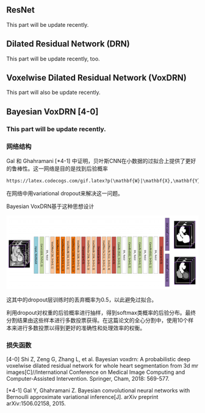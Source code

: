 ## ResNet

This part will be update recently.

## Dilated Residual Network (DRN)

This part will be update recently, too.


## Voxelwise Dilated Residual Network (VoxDRN)

This part will also be update recently.


## Bayesian VoxDRN [4-0]

### This part will be update recently.

### 网络结构

 Gal 和 Ghahramani [*4-1] 中证明，贝叶斯CNN在小数据的过拟合上提供了更好的鲁棒性。这一网络是目的是找到后验概率
 ```markdown
 https://latex.codecogs.com/gif.latex?p(\mathbf{W}|\mathbf{X},\mathbf{Y})
 ```
 在网络中用variational dropout来解决这一问题。

 Bayesian VoxDRN基于这种思想设计

 ![Bayesian_VoxDRN](./image/Bayesian_VoxDRN.png)

这其中的dropout层训练时的丢弃概率为0.5，以此避免过拟合。

利用dropout对权重的后验概率进行抽样，得到softmax类概率的后验分布。最终分割结果由这些样本进行多数投票获得。在这篇论文的全心分割中，使用10个样本来进行多数投票以得到更好的准确性和处理效率的权衡。

### 损失函数






[4-0] Shi Z, Zeng G, Zhang L, et al. Bayesian voxdrn: A probabilistic deep voxelwise dilated residual network for whole heart segmentation from 3d mr images[C]//International Conference on Medical Image Computing and Computer-Assisted Intervention. Springer, Cham, 2018: 569-577.

 [*4-1] Gal Y, Ghahramani Z. Bayesian convolutional neural networks with Bernoulli approximate variational inference[J]. arXiv preprint arXiv:1506.02158, 2015.
